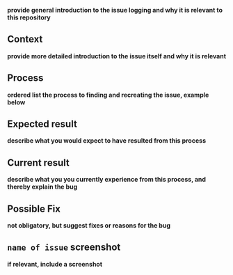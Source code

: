 

__provide general introduction to the issue logging and why it is relevant to this repository__

## Context
__provide more detailed introduction to the issue itself and why it is relevant__

## Process
__ordered list the process to finding and recreating the issue, example below__

## Expected result
__describe what you would expect to have resulted from this process__

## Current result
__describe what you you currently experience from this process, and thereby explain the bug__

## Possible Fix
__not obligatory, but suggest fixes or reasons for the bug__

## `name of issue` screenshot
__if relevant, include a screenshot__
